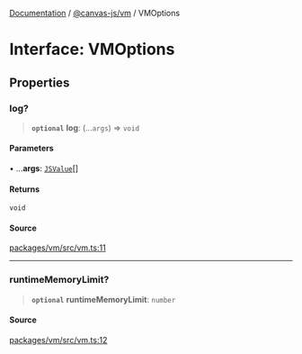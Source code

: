 [Documentation](../../../index.md) / [@canvas-js/vm](../index.md) / VMOptions

# Interface: VMOptions

## Properties

### log?

> **`optional`** **log**: (...`args`) => `void`

#### Parameters

• ...**args**: [`JSValue`](../type-aliases/JSValue.md)[]

#### Returns

`void`

#### Source

[packages/vm/src/vm.ts:11](https://github.com/canvasxyz/canvas/blob/4c6b729f/packages/vm/src/vm.ts#L11)

***

### runtimeMemoryLimit?

> **`optional`** **runtimeMemoryLimit**: `number`

#### Source

[packages/vm/src/vm.ts:12](https://github.com/canvasxyz/canvas/blob/4c6b729f/packages/vm/src/vm.ts#L12)
